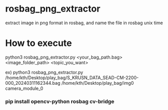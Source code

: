 # rosbag_png_extractor
extract image in png format in rosbag, and name the file in rosbag unix time

# How to execute 
python3 rosbag_png_extractor.py <your_bag_path.bag> <image_folder_path> <topic_you_want>

ex) python3 rosbag_png_extractor.py  /home/kth/Desktop/play_bag/S_KRUSN_DATA_SEAD-CM-2200-000_20240311162344.bag /home/kth/Desktop/play_bag/img0 camera_module_0

### pip install opencv-python rosbag cv-bridge
